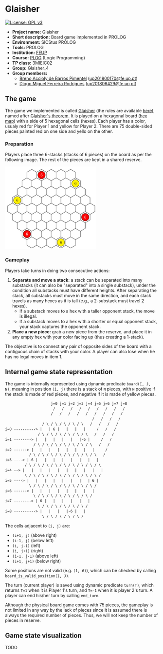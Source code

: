 # Glaisher

[![License: GPL v3](https://img.shields.io/badge/License-GPLv3-blue.svg)](https://www.gnu.org/licenses/gpl-3.0)

- **Project name:** Glaisher
- **Short description:** Board game implemented in PROLOG
- **Environment:** SICStus PROLOG
- **Tools:** PROLOG
- **Institution:** [FEUP](https://sigarra.up.pt/feup/en/web_page.Inicial)
- **Course:** [PLOG](https://sigarra.up.pt/feup/en/UCURR_GERAL.FICHA_UC_VIEW?pv_ocorrencia_id=459482) (Logic Programming) <!-- - **Project grade:** ??.?/20.0 -->
- **TP class:** 3MIEIC02
- **Group:** Glaisher_4
- **Group members:** 
    - [Breno Accioly de Barros Pimentel](https://github.com/BrenoAccioly) (<up201800170@fe.up.pt>)
    - [Diogo Miguel Ferreira Rodrigues](https://github.com/dmfrodrigues) (<up201806429@fe.up.pt>)

## The game

The game we implemented is called [Glaisher](https://nestorgames.com/#glaisher_detail) (the rules are available [here](https://nestorgames.com/rulebooks/GLAISHER_EN.pdf)), named after [Glaisher's theorem](https://en.wikipedia.org/wiki/Glaisher%27s_theorem). It is played on a hexagonal board ([hex map](https://en.wikipedia.org/wiki/Hex_map)) with a side of 5 hexagonal cells (hexes). Each player has a color, usualy red for Player 1 and yellow for Player 2. There are 75 double-sided pieces painted red on one side and yello on the other.

### Preparation

Players place three 6-stacks (stacks of 6 pieces) on the board as per the following image. The rest of the pieces are kept in a shared reserve.

<img src="img/initial.jpg" width="300">

### Gameplay

Players take turns in doing two consecutive actions:
1. **Separate and move a stack:** a stack can be separated into many substacks (it can also be "separated" into a single substack), under the condition all substacks must have different heights. After separating the stack, all substacks must move in the same direction, and each stack travels as many hexes as it is tall (e.g., a 2-substack must travel 2 hexes).
    - If a substack moves to a hex with a taller opponent stack, the move is illegal.
    - If a substack moves to a hex with a shorter or equal opponent stack, your stack captures the opponent stack.
2. **Place a new piece:** grab a new piece from the reserve, and place it in any empty hex with your color facing up (thus creating a 1-stack).

The objective is to connect any pair of opposite sides of the board with a contiguous chain of stacks with your color. A player can also lose when he has no legal moves in item 1.

## Internal game state representation

The game is internally represented using dynamic predicate `board(I, J, N)`, meaning in position `(i, j)` there is a stack of `N` pieces, with `N` positive if the stack is made of red pieces, and negative if it is made of yellow pieces.

```txt
                     j=0 j=1 j=2 j=3 j=4 j=5 j=6 j=7 j=8
                      /   /   /   /   /   /   /   /   /
                     /   /   /   /   /   /   /   /   /
                                        /   /   /   /
                 / \ / \ / \ / \ / \   /   /   /   /
i=0 ----------> |   | 6 |   |   |   |     /   /   /
               / \ / \ / \ / \ / \ / \   /   /   /
i=1 --------> |   |   |   |   |   |-6 |     /   /
             / \ / \ / \ / \ / \ / \ / \   /   /
i=2 ------> |   |   |   |   |   |   |   |     /
           / \ / \ / \ / \ / \ / \ / \ / \   /
i=3 ----> |-6 |   |   |   |   |   |   |   |  
         / \ / \ / \ / \ / \ / \ / \ / \ / \ 
i=4 --> |   |   |   |   |   |   |   |   |   |
         \ / \ / \ / \ / \ / \ / \ / \ / \ / 
i=5 ----> |   |   |   |   |   |   |   | 6 |
           \ / \ / \ / \ / \ / \ / \ / \ /
i=6 ------> |   |   |   |   |   |   |   |
             \ / \ / \ / \ / \ / \ / \ /
i=7 --------> | 6 |   |   |   |   |   |
               \ / \ / \ / \ / \ / \ /
i=8 ----------> |   |   |   |-6 |   |
                 \ / \ / \ / \ / \ /
```

The cells adjacent to `(i, j)` are:
- `(i+1, j)` (above right)
- `(i-1, j)` (below left)
- `(i, j-1)` (left)
- `(i, j+1)` (right)
- `(i-1, j-1)` (above left)
- `(i+1, j+1)` (below right)

Some positions are not valid (e.g. `(1, 6)`), which can be checked by calling `board_is_valid_position(I, J)`.

The turn (current player) is saved using dynamic predicate `turn(T)`, which returns `T=1` when it is Player 1's turn, and `T=-1` when it is player 2's turn. A player can end his/her turn by calling `end_turn`.

Although the physical board game comes with 75 pieces, the gameplay is not limited in any way by the lack of pieces since it is assumed there is always the required number of pieces. Thus, we will not keep the number of pieces in reserve.

## Game state visualization

TODO
